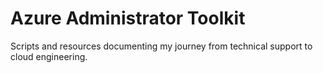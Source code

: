 # Azure Administrator Toolkit

Scripts and resources documenting my journey from technical support to cloud engineering.
